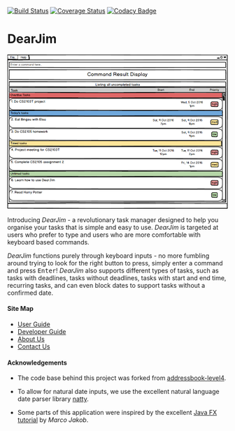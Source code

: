 [![Build Status](https://travis-ci.org/CS2103AUG2016-W13-C4/main.svg?branch=master)](https://travis-ci.org/CS2103AUG2016-W13-C4/main)
[![Coverage Status](https://coveralls.io/repos/github/CS2103AUG2016-W13-C4/main/badge.svg?branch=master)](https://coveralls.io/github/CS2103AUG2016-W13-C4/main?branch=master)
[![Codacy Badge](https://api.codacy.com/project/badge/Grade/80804481f4294e708f3ade895f7d930b)](https://www.codacy.com/app/edmundmok/main?utm_source=github.com&amp;utm_medium=referral&amp;utm_content=CS2103AUG2016-W13-C4/main&amp;utm_campaign=Badge_Grade)

# DearJim

<img src="docs/images/dearjim_initial.png" width="600"><br>

Introducing *DearJim* - a revolutionary task manager designed to help you organise your tasks that is simple and easy to use. *DearJim* is targeted at users who prefer to type and users who are more comfortable with keyboard based commands.

*DearJim* functions purely through keyboard inputs - no more fumbling around trying to look for the right button to press, simply enter a command and press <kbd>Enter</kbd>! *DearJim* also supports different types of tasks, such as tasks with deadlines, tasks without deadlines, tasks with start and end time, recurring tasks, and can even block dates to support tasks without a confirmed date. 

  
#### Site Map
* [User Guide](docs/UserGuide.md) 
* [Developer Guide](docs/DeveloperGuide.md) 
* [About Us](docs/AboutUs.md)
* [Contact Us](docs/ContactUs.md)


#### Acknowledgements

* The code base behind this project was forked from 
  [addressbook-level4](https://github.com/nus-cs2103-AY1617S1/addressbook-level4).
  
* To allow for natural date inputs, we use the excellent natural language date parser library [natty](http://natty.joestelmach.com/).

* Some parts of this application were inspired by the excellent 
  [Java FX tutorial](http://code.makery.ch/library/javafx-8-tutorial/) by *Marco Jakob*. 

